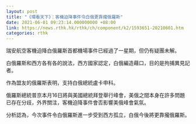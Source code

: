 ```yaml
---
layout: post
title: "《環看天下》：客機迫降事件令白俄更靠攏俄羅斯"
date: 2021-06-01 09:23:14.000000000 +08:00
link: https://news.rthk.hk/rthk/ch/component/k2/1593651-20210601.htm
categories: rthk
---
```


瑞安航空客機迫降白俄羅斯首都機場事件已經過了一星期，但仍有疑團未解。

白俄羅斯和西方各有各的說法，西方國家認定，白俄編造藉口，目的是拘捕異見記者。

作為盟友的俄羅斯表明，支持白俄總統盧卡申科。

俄羅斯總統普京本月16日將與美國總統拜登舉行峰會，美俄之間本身在許多問題已存在分歧，外界關注，客機迫降事件會否影響美俄峰會氣氛。

分析認為，今次事件令白俄羅斯進一步受到西方孤立，白俄今後將更靠攏俄羅斯。
